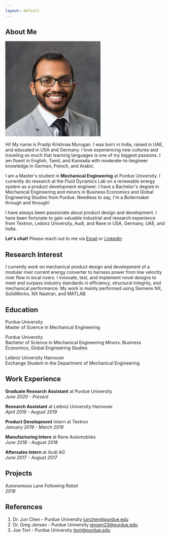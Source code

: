 ```yaml
---
layout: default
---
```


## About Me

<img class="profile-picture" src="headshot.jpg">

Hi! My name is Pradip Krishnaa Murugan. I was born in India, raised in UAE, and educated in USA and Germany. I love experiencing new cultures and traveling so much that learning languages is one of my biggest passions. I am fluent in English, Tamil, and Kannada with moderate-to-begineer knowledge in German, French, and Arabic.  

I am a Master's student in **Mechanical Engineering** at Purdue University. I currently do research at the Fluid Dynamics Lab on a renewable energy system as a product development engineer. I have a Bachelor's degree in Mechanical Engineering and minors in Business Economics and Global Engineering Studies from Purdue. Needless to say, I'm a Boilermaker through and through! 

I have always been passionate about product design and development. I have been fortunate to gain valuable industrial and research experience from Textron, Leibniz University, Audi, and Rane in USA, Germany, UAE, and India. 

**Let's chat!** Please reach out to me via [Email](mailto:pmurugan@purdue.edu) or [LinkedIn](https://www.linkedin.com/in/pradipkrishnaa)

## Research Interest

I currently work on mechanical product design and development of a modular river current energy converter to harness power from low velocity river flow in local rivers. I innovate, test, and implement novel designs to meet and surpass industry standards in efficiency, structural integrity, and mechanical performance. My work is mainly performed using Siemens NX, SolidWorks, NX Nastran, and MATLAB. 

## Education

Purdue University  
Master of Science in Mechanical Engineering

Purdue University  
Bachelor of Science in Mechanical Engineering
Minors: Business Economics, Global Engineering Studies

Leibniz University Hannover  
Exchange Student in the Department of Mechanical Engineering

## Work Experience

**Graduate Research Assistant** at Purdue University  
*June 2020 - Present*

**Research Assistant** at Leibniz University Hannover  
*April 2019 - August 2019*

**Product Development** Intern at Textron  
*January 2019 - March 2019*

**Manufacturing Intern** at Rane Automobiles   
*June 2018 - August 2018*

**Aftersales Intern** at Audi AG  
*June 2017 - August 2017*

## Projects

Autonomous Lane Following Robot  
*2019*

## References

1. Dr. Jun Chen - Purdue University <junchen@purdue.edu>
2. Dr. Greg Jensen - Purdue University <jensen23@purdue.edu>
3. Joe Tort - Purdue University <jtort@purdue.edu>